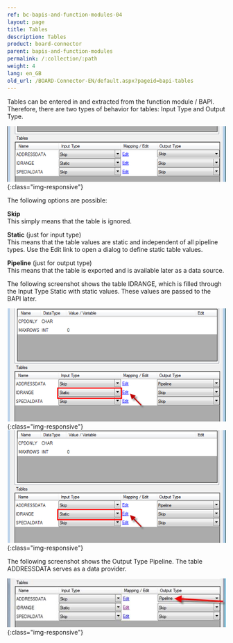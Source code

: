 ```yaml
---
ref: bc-bapis-and-function-modules-04
layout: page
title: Tables
description: Tables
product: board-connector
parent: bapis-and-function-modules
permalink: /:collection/:path
weight: 4
lang: en_GB
old_url: /BOARD-Connector-EN/default.aspx?pageid=bapi-tables
---
```


Tables can be entered in and extracted from the function module / BAPI. Therefore, there are two types of behavior for tables: Input Type and Output Type.

![BAPI-Table-01](/img/content/BAPI-Table-01.png){:class="img-responsive"}

The following options are possible:

**Skip**<br>
This simply means that the table is ignored.

**Static** (just for input type)<br>
This means that the table values are static and independent of all pipeline types. Use the Edit link to open a dialog to define static table values.

**Pipeline** (just for output type)<br>
This means that the table is exported and is available later as a data source.

The following screenshot shows the table IDRANGE, which is filled through the Input Type Static with static values. These values are passed to the BAPI later.

![BAPI-Table-02](/img/content/BAPI-Table-02.png){:class="img-responsive"}
![BAPI-Table-03](/img/content/BAPI-Table-03.png){:class="img-responsive"}

The following screenshot shows the Output Type Pipeline. The table ADDRESSDATA serves as a data provider.

![BAPI-Table-04](/img/content/BAPI-Table-04.png){:class="img-responsive"}
